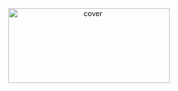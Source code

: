 <div align="center">
<img width="80%" height = "150px" src="https://en.bloggif.com/tmp/dc481f921c4ee4ebb4ecaf1e94759b71/text.gif?1650442363" alt="cover" />
</div>

<!--
**gjayz099/gjayz099** is a ✨ _special_ ✨ repository because its `README.md` (this file) appears on your GitHub profile.

Here are some ideas to get you started:

- 🔭 I’m currently working on ...
- 🌱 I’m currently learning ...
- 👯 I’m looking to collaborate on ...
- 🤔 I’m looking for help with ...
- 💬 Ask me about ...
- 📫 How to reach me: ...
- 😄 Pronouns: ...
- ⚡ Fun fact: ...
-->
